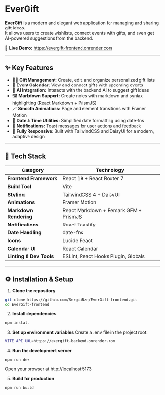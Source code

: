 # EverGift

**EverGift** is a modern and elegant web application for managing and sharing gift ideas.  
It allows users to create wishlists, connect events with gifts, and even get AI-powered suggestions from the backend.

🔗 **Live Demo:** https://evergift-frontend.onrender.com 

---

## ✨ Key Features

- 🧑‍🎁 **Gift Management:** Create, edit, and organize personalized gift lists  
- 🎉 **Event Calendar:** View and connect gifts with upcoming events  
- 💬 **AI Integration:** Interacts with the backend AI to suggest gift ideas  
- 🖼 **Markdown Support:** Create notes with markdown and syntax highlighting (React Markdown + PrismJS)  
- 🪄 **Smooth Animations:** Page and element transitions with Framer Motion  
- 📆 **Date & Time Utilities:** Simplified date formatting using date-fns  
- 🔔 **Notifications:** Toast messages for user actions and feedback  
- 📱 **Fully Responsive:** Built with TailwindCSS and DaisyUI for a modern, adaptive design  

---

## 🧰 Tech Stack

| Category | Technology |
|-----------|-------------|
| **Frontend Framework** | React 19 + React Router 7 |
| **Build Tool** | Vite |
| **Styling** | TailwindCSS 4 + DaisyUI |
| **Animations** | Framer Motion |
| **Markdown Rendering** | React Markdown + Remark GFM + PrismJS |
| **Notifications** | React Toastify |
| **Date Handling** | date-fns |
| **Icons** | Lucide React |
| **Calendar UI** | React Calendar |
| **Linting & Dev Tools** | ESLint, React Hooks Plugin, Globals |

---

## ⚙️ Installation & Setup

1. **Clone the repository**
```bash
git clone https://github.com/SergiiBzn/EverGift-frontend.git
cd EverGift-frontend
```

2. **Install dependencies**
```bash
npm install
```

3. **Set up environment variables**
Create a .env file in the project root:
```bash
VITE_API_URL=https://evergift-backend.onrender.com
```

4. **Run the development server**
```bash
npm run dev
````

Open your browser at http://localhost:5173

5. **Build for production**
```bash
npm run build
```